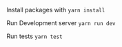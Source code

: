 Install packages with 
`yarn install`

Run Development server
`yarn run dev`

Run tests
`yarn test`
